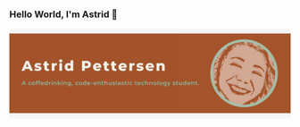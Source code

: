 ### Hello World, I'm Astrid 👋

<img align="center" alt="GIF" src="https://github.com/astridpe/astridpe/blob/main/AstridPettersen_Banner.png"/>


<!--
**astridpe/astridpe** is a ✨ _special_ ✨ repository because its `README.md` (this file) appears on your GitHub profile.

Here are some ideas to get you started:

- 🔭 I’m currently working on ...
- 🌱 I’m currently learning ...
- 👯 I’m looking to collaborate on ...
- 🤔 I’m looking for help with ...
- 💬 Ask me about ...
- 📫 How to reach me: ...
- 😄 Pronouns: ...
- ⚡ Fun fact: ...
-->
